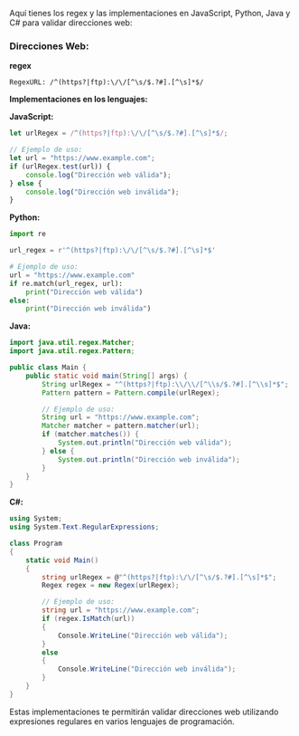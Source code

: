 Aquí tienes los regex y las implementaciones en JavaScript, Python, Java y C# para validar direcciones web:

### Direcciones Web:

**regex**
```regex
RegexURL: /^(https?|ftp):\/\/[^\s/$.?#].[^\s]*$/
```

**Implementaciones en los lenguajes:**

**JavaScript:**
```javascript
let urlRegex = /^(https?|ftp):\/\/[^\s/$.?#].[^\s]*$/;

// Ejemplo de uso:
let url = "https://www.example.com";
if (urlRegex.test(url)) {
    console.log("Dirección web válida");
} else {
    console.log("Dirección web inválida");
}
```

**Python:**
```python
import re

url_regex = r'^(https?|ftp):\/\/[^\s/$.?#].[^\s]*$'

# Ejemplo de uso:
url = "https://www.example.com"
if re.match(url_regex, url):
    print("Dirección web válida")
else:
    print("Dirección web inválida")
```

**Java:**
```java
import java.util.regex.Matcher;
import java.util.regex.Pattern;

public class Main {
    public static void main(String[] args) {
        String urlRegex = "^(https?|ftp):\\/\\/[^\\s/$.?#].[^\\s]*$";
        Pattern pattern = Pattern.compile(urlRegex);

        // Ejemplo de uso:
        String url = "https://www.example.com";
        Matcher matcher = pattern.matcher(url);
        if (matcher.matches()) {
            System.out.println("Dirección web válida");
        } else {
            System.out.println("Dirección web inválida");
        }
    }
}
```

**C#:**
```csharp
using System;
using System.Text.RegularExpressions;

class Program
{
    static void Main()
    {
        string urlRegex = @"^(https?|ftp):\/\/[^\s/$.?#].[^\s]*$";
        Regex regex = new Regex(urlRegex);

        // Ejemplo de uso:
        string url = "https://www.example.com";
        if (regex.IsMatch(url))
        {
            Console.WriteLine("Dirección web válida");
        }
        else
        {
            Console.WriteLine("Dirección web inválida");
        }
    }
}
```

Estas implementaciones te permitirán validar direcciones web utilizando expresiones regulares en varios lenguajes de programación.